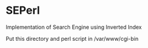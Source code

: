 SEPerl
======

Implementation of Search Engine using Inverted Index 

Put this directory and perl script in /var/www/cgi-bin

